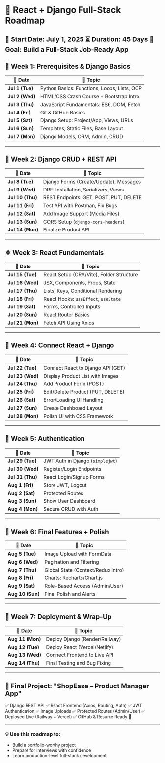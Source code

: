 # 🚀 **React + Django Full-Stack Roadmap**

**📅 Start Date:** July 1, 2025
**⏳ Duration:** 45 Days
**🎯 Goal:** Build a Full-Stack Job-Ready App
---------------------------------------------

## 🌱 **Week 1: Prerequisites & Django Basics**

| 📅 Date         | 🔧 Topic                                    |
| --------------- | ------------------------------------------- |
| **Jul 1 (Tue)** | Python Basics: Functions, Loops, Lists, OOP |
| **Jul 2 (Wed)** | HTML/CSS Crash Course + Bootstrap Intro     |
| **Jul 3 (Thu)** | JavaScript Fundamentals: ES6, DOM, Fetch    |
| **Jul 4 (Fri)** | Git & GitHub Basics                         |
| **Jul 5 (Sat)** | Django Setup: Project/App, Views, URLs      |
| **Jul 6 (Sun)** | Templates, Static Files, Base Layout        |
| **Jul 7 (Mon)** | Django Models, ORM, Admin, CRUD             |

---

## 🔁 **Week 2: Django CRUD + REST API**

| 📅 Date          | 🔧 Topic                               |
| ---------------- | -------------------------------------- |
| **Jul 8 (Tue)**  | Django Forms (Create/Update), Messages |
| **Jul 9 (Wed)**  | DRF: Installation, Serializers, Views  |
| **Jul 10 (Thu)** | REST Endpoints: GET, POST, PUT, DELETE |
| **Jul 11 (Fri)** | Test API with Postman, Fix Bugs        |
| **Jul 12 (Sat)** | Add Image Support (Media Files)        |
| **Jul 13 (Sun)** | CORS Setup (`django-cors-headers`)     |
| **Jul 14 (Mon)** | Finalize Product API                   |

---

## ⚛️ **Week 3: React Fundamentals**

| 📅 Date          | 🔧 Topic                                 |
| ---------------- | ---------------------------------------- |
| **Jul 15 (Tue)** | React Setup (CRA/Vite), Folder Structure |
| **Jul 16 (Wed)** | JSX, Components, Props, State            |
| **Jul 17 (Thu)** | Lists, Keys, Conditional Rendering       |
| **Jul 18 (Fri)** | React Hooks: `useEffect`, `useState`     |
| **Jul 19 (Sat)** | Forms, Controlled Inputs                 |
| **Jul 20 (Sun)** | React Router Basics                      |
| **Jul 21 (Mon)** | Fetch API Using Axios                    |

---

## 🔗 **Week 4: Connect React + Django**

| 📅 Date          | 🔧 Topic                          |
| ---------------- | --------------------------------- |
| **Jul 22 (Tue)** | Connect React to Django API (GET) |
| **Jul 23 (Wed)** | Display Product List with Images  |
| **Jul 24 (Thu)** | Add Product Form (POST)           |
| **Jul 25 (Fri)** | Edit/Delete Product (PUT, DELETE) |
| **Jul 26 (Sat)** | Error/Loading UI Handling         |
| **Jul 27 (Sun)** | Create Dashboard Layout           |
| **Jul 28 (Mon)** | Polish UI with CSS Framework      |

---

## 🔐 **Week 5: Authentication**

| 📅 Date          | 🔧 Topic                         |
| ---------------- | -------------------------------- |
| **Jul 29 (Tue)** | JWT Auth in Django (`simplejwt`) |
| **Jul 30 (Wed)** | Register/Login Endpoints         |
| **Jul 31 (Thu)** | React Login/Signup Forms         |
| **Aug 1 (Fri)**  | Store JWT, Logout                |
| **Aug 2 (Sat)**  | Protected Routes                 |
| **Aug 3 (Sun)**  | Show User Dashboard              |
| **Aug 4 (Mon)**  | Secure CRUD with Auth            |

---

## 🧰 **Week 6: Final Features + Polish**

| 📅 Date          | 🔧 Topic                           |
| ---------------- | ---------------------------------- |
| **Aug 5 (Tue)**  | Image Upload with FormData         |
| **Aug 6 (Wed)**  | Pagination and Filtering           |
| **Aug 7 (Thu)**  | Global State (Context/Redux Intro) |
| **Aug 8 (Fri)**  | Charts: Recharts/Chart.js          |
| **Aug 9 (Sat)**  | Role-Based Access (Admin/User)     |
| **Aug 10 (Sun)** | Final Polish and Alerts            |

---

## 🚀 **Week 7: Deployment & Wrap-Up**

| 📅 Date          | 🔧 Topic                       |
| ---------------- | ------------------------------ |
| **Aug 11 (Mon)** | Deploy Django (Render/Railway) |
| **Aug 12 (Tue)** | Deploy React (Vercel/Netlify)  |
| **Aug 13 (Wed)** | Connect Frontend to Live API   |
| **Aug 14 (Thu)** | Final Testing and Bug Fixing   |

---

## 🏁 Final Project: **"ShopEase – Product Manager App"**

✅ Django REST API
✅ React Frontend (Axios, Routing, Auth)
✅ JWT Authentication
✅ Image Uploads
✅ Protected Routes (Admin/User)
✅ Deployed Live (Railway + Vercel)
✅ GitHub & Resume Ready 💼

---

### 💡 Use this roadmap to:

* Build a portfolio-worthy project
* Prepare for interviews with confidence
* Learn production-level full-stack development
